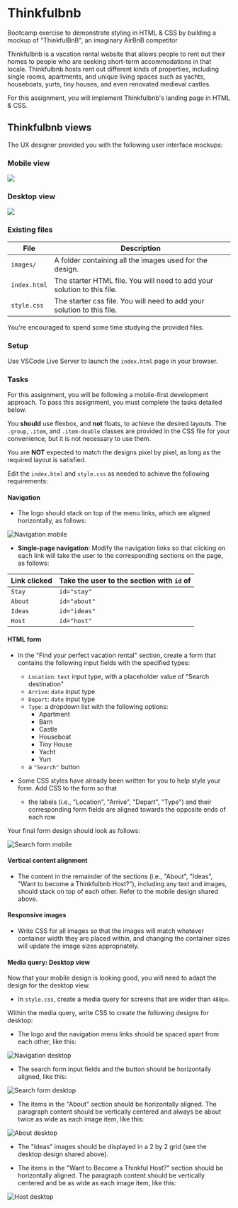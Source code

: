 # Thinkfulbnb

Bootcamp exercise to demonstrate styling in HTML & CSS by building a mockup of "ThinkfulBnB", an imaginary AirBnB competitor

Thinkfulbnb is a vacation rental website that allows people to rent out their homes to people who are seeking short-term accommodations in that locale. Thinkfulbnb hosts rent out different kinds of properties, including single rooms, apartments, and unique living spaces such as yachts, houseboats, yurts, tiny houses, and even renovated medieval castles.

For this assignment, you will implement Thinkfulbnb's landing page in HTML & CSS.

## Thinkfulbnb views

The UX designer provided you with the following user interface mockups:

### Mobile view

![](images/Thinkfulbnb-mobile.png)

### Desktop view

![](images/Thinkfulbnb-desktop.png)

### Existing files

| File         | Description                                                             |
| ------------ | ----------------------------------------------------------------------- |
| `images/`    | A folder containing all the images used for the design.                 |
| `index.html` | The starter HTML file. You will need to add your solution to this file. |
| `style.css`  | The starter css file. You will need to add your solution to this file.  |

You're encouraged to spend some time studying the provided files.

### Setup

Use VSCode Live Server to launch the `index.html` page in your browser.

### Tasks

For this assignment, you will be following a mobile-first development approach. To pass this assignment, you must complete the tasks detailed below.

You **should** use flexbox, and **not** floats, to achieve the desired layouts. The `.group`, `.item`, and `.item-double` classes are provided in the CSS file for your convenience, but it is not necessary to use them.

You are **NOT** expected to match the designs pixel by pixel, as long as the required layout is satisfied.

Edit the `index.html` and `style.css` as needed to achieve the following requirements:

#### Navigation

- The logo should stack on top of the menu links, which are aligned horizontally, as follows:

![Navigation mobile](./images/navigation-mobile.png)

- **Single-page navigation**: Modify the navigation links so that clicking on each link will take the user to the corresponding sections on the page, as follows:

| Link clicked | Take the user to the section with `id` of |
| ------------ | ----------------------------------------- |
| `Stay`       | `id="stay"`                               |
| `About`      | `id="about"`                              |
| `Ideas`      | `id="ideas"`                              |
| `Host`       | `id="host"`                               |

#### HTML form

- In the "Find your perfect vacation rental" section, create a form that contains the following input fields with the specified types:

  - `Location`: `text` input type, with a placeholder value of "Search destination"
  - `Arrive`: `date` input type
  - `Depart`: `date` input type
  - `Type`: a dropdown list with the following options:
    - Apartment
    - Barn
    - Castle
    - Houseboat
    - Tiny House
    - Yacht
    - Yurt
  - a `"Search"` button

- Some CSS styles have already been written for you to help style your form. Add CSS to the form so that
  - the labels (i.e., "Location", "Arrive", "Depart", "Type") and their corresponding form fields are aligned towards the opposite ends of each row

Your final form design should look as follows:

![Search form mobile](./images/search-form-mobile.png)

#### Vertical content alignment

- The content in the remainder of the sections (i.e., "About", "Ideas", "Want to become a Thinkfulbnb Host?"), including any text and images, should stack on top of each other. Refer to the mobile design shared above.

#### Responsive images

- Write CSS for all images so that the images will match whatever container width they are placed within, and changing the container sizes will update the image sizes appropriately.

#### Media query: Desktop view

Now that your mobile design is looking good, you will need to adapt the design for the desktop view.

- In `style.css`, create a media query for screens that are wider than `480px`.

Within the media query, write CSS to create the following designs for desktop:

- The logo and the navigation menu links should be spaced apart from each other, like this:

![Navigation desktop](./images/navigation-desktop.png)

- The search form input fields and the button should be horizontally aligned, like this:

![Search form desktop](./images/search-form-desktop.png)

- The items in the "About" section should be horizontally aligned. The paragraph content should be vertically centered and always be about twice as wide as each image item, like this:

![About desktop](./images/about-desktop.png)

- The "Ideas" images should be displayed in a 2 by 2 grid (see the desktop design shared above).

- The items in the "Want to Become a Thinkful Host?" section should be horizontally aligned. The paragraph content should be vertically centered and be as wide as each image item, like this:

![Host desktop](./images/host-desktop.png)
